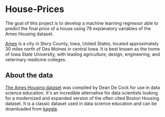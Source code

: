# House-Prices

The goal of this project is to develop a machine learning regressor able to predict the final price of a house using 79 explanatory variables of the Ames Housing dataset.

<a href="https://www.cityofames.org/">Ames</a> is a city in Story County, Iowa, United States, located approximately 30 miles north of Des Moines in central Iowa. It is best known as the home of Iowa State University, with leading agriculture, design, engineering, and veterinary medicine colleges.


## About the data

<a href="http://www.amstat.org/publications/jse/v19n3/decock.pdf">The Ames Housing dataset</a> was compiled by Dean De Cock for use in data science education. It's an incredible alternative for data scientists looking for a modernized and expanded version of the often cited Boston Housing dataset. It is a classic dataset used in data science education and can be downloaded from <a href="https://www.kaggle.com/c/house-prices-advanced-regression-techniques/data">kaggle</a>.

